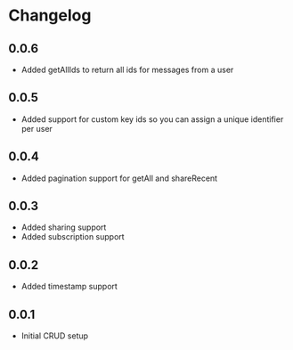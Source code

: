 # Changelog

## 0.0.6

* Added getAllIds to return all ids for messages from a user

## 0.0.5

* Added support for custom key ids so you can assign a unique identifier per user

## 0.0.4

* Added pagination support for getAll and shareRecent

## 0.0.3

* Added sharing support
* Added subscription support

## 0.0.2

* Added timestamp support

## 0.0.1

* Initial CRUD setup
